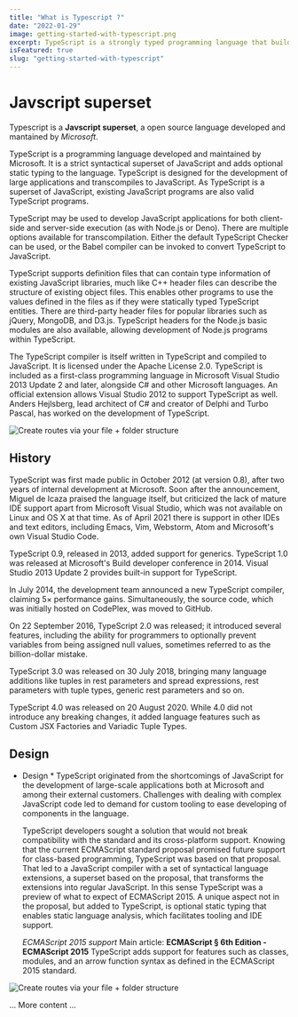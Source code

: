 ```yaml
---
title: "What is Typescript ?"
date: "2022-01-29"
image: getting-started-with-typescript.png
excerpt: TypeScript is a strongly typed programming language that builds on JavaScript, giving you better tooling at any scale. You can call it Javascript superset.
isFeatured: true
slug: "getting-started-with-typescript"
---
```


# Javscript superset

Typescript is a **Javscript superset**, a open source language developed and mantained by _Microsoft_.

TypeScript is a programming language developed and maintained by Microsoft. It is a strict syntactical superset of JavaScript and adds optional static typing to the language. TypeScript is designed for the development of large applications and transcompiles to JavaScript. As TypeScript is a superset of JavaScript, existing JavaScript programs are also valid TypeScript programs.

TypeScript may be used to develop JavaScript applications for both client-side and server-side execution (as with Node.js or Deno). There are multiple options available for transcompilation. Either the default TypeScript Checker can be used, or the Babel compiler can be invoked to convert TypeScript to JavaScript.

TypeScript supports definition files that can contain type information of existing JavaScript libraries, much like C++ header files can describe the structure of existing object files. This enables other programs to use the values defined in the files as if they were statically typed TypeScript entities. There are third-party header files for popular libraries such as jQuery, MongoDB, and D3.js. TypeScript headers for the Node.js basic modules are also available, allowing development of Node.js programs within TypeScript.

The TypeScript compiler is itself written in TypeScript and compiled to JavaScript. It is licensed under the Apache License 2.0. TypeScript is included as a first-class programming language in Microsoft Visual Studio 2013 Update 2 and later, alongside C# and other Microsoft languages. An official extension allows Visual Studio 2012 to support TypeScript as well. Anders Hejlsberg, lead architect of C# and creator of Delphi and Turbo Pascal, has worked on the development of TypeScript.

![Create routes via your file + folder structure](/images/posts/getting-started-with-typescript/typescript-compiler.png)

## History

TypeScript was first made public in October 2012 (at version 0.8), after two years of internal development at Microsoft. Soon after the announcement, Miguel de Icaza praised the language itself, but criticized the lack of mature IDE support apart from Microsoft Visual Studio, which was not available on Linux and OS X at that time. As of April 2021 there is support in other IDEs and text editors, including Emacs, Vim, Webstorm, Atom and Microsoft's own Visual Studio Code.

TypeScript 0.9, released in 2013, added support for generics. TypeScript 1.0 was released at Microsoft's Build developer conference in 2014. Visual Studio 2013 Update 2 provides built-in support for TypeScript.

In July 2014, the development team announced a new TypeScript compiler, claiming 5× performance gains. Simultaneously, the source code, which was initially hosted on CodePlex, was moved to GitHub.

On 22 September 2016, TypeScript 2.0 was released; it introduced several features, including the ability for programmers to optionally prevent variables from being assigned null values, sometimes referred to as the billion-dollar mistake.

TypeScript 3.0 was released on 30 July 2018, bringing many language additions like tuples in rest parameters and spread expressions, rest parameters with tuple types, generic rest parameters and so on.

TypeScript 4.0 was released on 20 August 2020. While 4.0 did not introduce any breaking changes, it added language features such as Custom JSX Factories and Variadic Tuple Types.

## Design

- Design \*
  TypeScript originated from the shortcomings of JavaScript for the development of large-scale applications both at Microsoft and among their external customers. Challenges with dealing with complex JavaScript code led to demand for custom tooling to ease developing of components in the language.

  TypeScript developers sought a solution that would not break compatibility with the standard and its cross-platform support. Knowing that the current ECMAScript standard proposal promised future support for class-based programming, TypeScript was based on that proposal. That led to a JavaScript compiler with a set of syntactical language extensions, a superset based on the proposal, that transforms the extensions into regular JavaScript. In this sense TypeScript was a preview of what to expect of ECMAScript 2015. A unique aspect not in the proposal, but added to TypeScript, is optional static typing that enables static language analysis, which facilitates tooling and IDE support.

  _ECMAScript 2015 support_
  Main article: **ECMAScript § 6th Edition - ECMAScript 2015**
  TypeScript adds support for features such as classes, modules, and an arrow function syntax as defined in the ECMAScript 2015 standard.

![Create routes via your file + folder structure](/images/posts/getting-started-with-typescript/getting-started-with-typescript.png)

... More content ...
